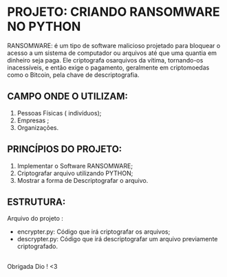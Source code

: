 ##
# PROJETO: CRIANDO RANSOMWARE NO PYTHON

RANSOMWARE: é um tipo de software malicioso projetado para bloquear o acesso a um sistema de computador ou arquivos até que uma quantia em dinheiro 
seja paga. Ele criptografa osarquivos da vítima, tornando-os inacessíveis, e então exige o pagamento, geralmente em criptomoedas como o Bitcoin, pela 
chave de descriptografia.

## CAMPO ONDE O UTILIZAM:
1. Pessoas Físicas ( indivíduos);
2. Empresas ;
3. Organizações.

## PRINCÍPIOS DO PROJETO:
1. Implementar o Software RANSOMWARE;
2. Criptografar arquivo utilizando PYTHON;
3. Mostrar a forma de Descriptografar o arquivo.


## ESTRUTURA: 
Arquivo do projeto :
* encrypter.py: Código que irá criptografar os arquivos;
* descrypter.py: Código que irá descriptografar um arquivo previamente criptografado.  
##

Obrigada Dio ! <3
